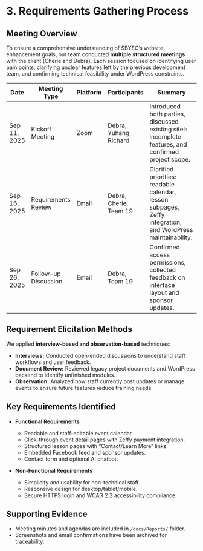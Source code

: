 # 3. Requirements Gathering Process

## Meeting Overview
To ensure a comprehensive understanding of SBYEC’s website enhancement goals, our team conducted **multiple structured meetings** with the client (Cherie and Debra). Each session focused on identifying user pain points, clarifying unclear features left by the previous development team, and confirming technical feasibility under WordPress constraints.

| Date | Meeting Type | Platform | Participants | Summary |
|------|---------------|-----------|---------------|----------|
| Sep 11, 2025 | Kickoff Meeting | Zoom | Debra, Yuhang, Richard | Introduced both parties, discussed existing site’s incomplete features, and confirmed project scope. |
| Sep 16, 2025 | Requirements Review | Email | Debra, Cherie, Team 19 | Clarified priorities: readable calendar, lesson subpages, Zeffy integration, and WordPress maintainability. |
| Sep 26, 2025 | Follow-up Discussion | Email | Debra, Team 19 | Confirmed access permissions, collected feedback on interface layout and sponsor updates. |

## Requirement Elicitation Methods
We applied **interview-based and observation-based** techniques:
- **Interviews:** Conducted open-ended discussions to understand staff workflows and user feedback.
- **Document Review:** Reviewed legacy project documents and WordPress backend to identify unfinished modules.
- **Observation:** Analyzed how staff currently post updates or manage events to ensure future features reduce training needs.

## Key Requirements Identified
- **Functional Requirements**
  - Readable and staff-editable event calendar.
  - Click-through event detail pages with Zeffy payment integration.
  - Structured lesson pages with “Contact/Learn More” links.
  - Embedded Facebook feed and sponsor updates.
  - Contact form and optional AI chatbot.

- **Non-Functional Requirements**
  - Simplicity and usability for non-technical staff.
  - Responsive design for desktop/tablet/mobile.
  - Secure HTTPS login and WCAG 2.2 accessibility compliance.

## Supporting Evidence
- Meeting minutes and agendas are included in `/docs/Reports/` folder.
- Screenshots and email confirmations have been archived for traceability.


